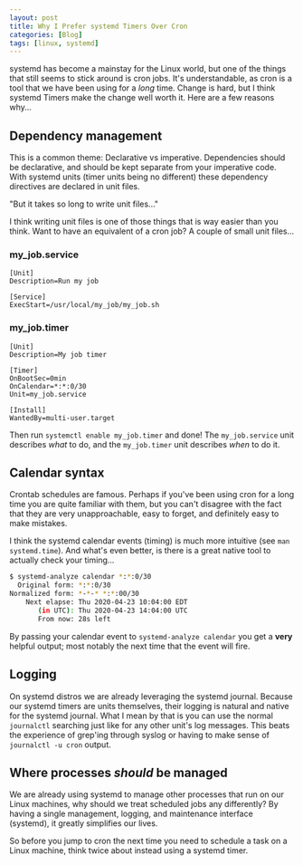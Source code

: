 ```yaml
---
layout: post
title: Why I Prefer systemd Timers Over Cron
categories: [Blog]
tags: [linux, systemd]
---
```


systemd has become a mainstay for the Linux world, but one of the things that still seems to stick around is cron jobs. It's understandable, as cron is a tool that we have been using for a *long* time. Change is hard, but I think systemd Timers make the change well worth it. Here are a few reasons why...

## Dependency management

This is a common theme: Declarative vs imperative. Dependencies should be declarative, and should be kept separate from your imperative code. With systemd units (timer units being no different) these dependency directives are declared in unit files.

"But it takes so long to write unit files..."

I think writing unit files is one of those things that is way easier than you think. Want to have an equivalent of a cron job? A couple of small unit files...

### my_job.service

```
[Unit]
Description=Run my job

[Service]
ExecStart=/usr/local/my_job/my_job.sh
```

### my_job.timer

```
[Unit]
Description=My job timer

[Timer]
OnBootSec=0min
OnCalendar=*:*:0/30
Unit=my_job.service

[Install]
WantedBy=multi-user.target
```

Then run `systemctl enable my_job.timer` and done! The `my_job.service` unit describes *what* to do, and the `my_job.timer` unit describes *when* to do it.

## Calendar syntax

Crontab schedules are famous. Perhaps if you've been using cron for a long time you are quite familiar with them, but you can't disagree with the fact that they are very unapproachable, easy to forget, and definitely easy to make mistakes.

I think the systemd calendar events (timing) is much more intuitive (see `man systemd.time`). And what's even better, is there is a great native tool to actually check your timing...

```bash
$ systemd-analyze calendar *:*:0/30
  Original form: *:*:0/30
Normalized form: *-*-* *:*:00/30
    Next elapse: Thu 2020-04-23 10:04:00 EDT
       (in UTC): Thu 2020-04-23 14:04:00 UTC
       From now: 28s left
```

By passing your calendar event to `systemd-analyze calendar` you get a **very** helpful output; most notably the next time that the event will fire.

## Logging

On systemd distros we are already leveraging the systemd journal. Because our systemd timers are units themselves, their logging is natural and native for the systemd journal. What I mean by that is you can use the normal `journalctl` searching just like for any other unit's log messages. This beats the experience of grep'ing through syslog or having to make sense of `journalctl -u cron` output.

## Where processes *should* be managed

We are already using systemd to manage other processes that run on our Linux machines, why should we treat scheduled jobs any differently? By having a single management, logging, and maintenance interface (systemd), it greatly simplifies our lives.

So before you jump to cron the next time you need to schedule a task on a Linux machine, think twice about instead using a systemd timer.

